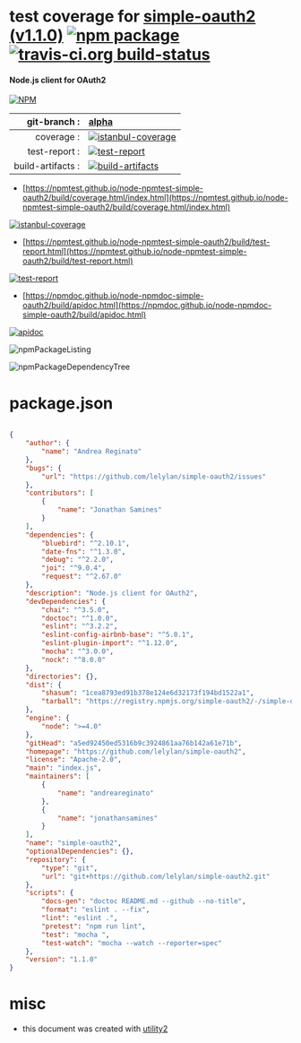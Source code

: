 # test coverage for  [simple-oauth2 (v1.1.0)](https://github.com/lelylan/simple-oauth2)  [![npm package](https://img.shields.io/npm/v/npmtest-simple-oauth2.svg?style=flat-square)](https://www.npmjs.org/package/npmtest-simple-oauth2) [![travis-ci.org build-status](https://api.travis-ci.org/npmtest/node-npmtest-simple-oauth2.svg)](https://travis-ci.org/npmtest/node-npmtest-simple-oauth2)
#### Node.js client for OAuth2

[![NPM](https://nodei.co/npm/simple-oauth2.png?downloads=true&downloadRank=true&stars=true)](https://www.npmjs.com/package/simple-oauth2)

| git-branch : | [alpha](https://github.com/npmtest/node-npmtest-simple-oauth2/tree/alpha)|
|--:|:--|
| coverage : | [![istanbul-coverage](https://npmtest.github.io/node-npmtest-simple-oauth2/build/coverage.badge.svg)](https://npmtest.github.io/node-npmtest-simple-oauth2/build/coverage.html/index.html)|
| test-report : | [![test-report](https://npmtest.github.io/node-npmtest-simple-oauth2/build/test-report.badge.svg)](https://npmtest.github.io/node-npmtest-simple-oauth2/build/test-report.html)|
| build-artifacts : | [![build-artifacts](https://npmtest.github.io/node-npmtest-simple-oauth2/glyphicons_144_folder_open.png)](https://github.com/npmtest/node-npmtest-simple-oauth2/tree/gh-pages/build)|

- [https://npmtest.github.io/node-npmtest-simple-oauth2/build/coverage.html/index.html](https://npmtest.github.io/node-npmtest-simple-oauth2/build/coverage.html/index.html)

[![istanbul-coverage](https://npmtest.github.io/node-npmtest-simple-oauth2/build/screenCapture.buildCi.browser.%252Ftmp%252Fbuild%252Fcoverage.lib.html.png)](https://npmtest.github.io/node-npmtest-simple-oauth2/build/coverage.html/index.html)

- [https://npmtest.github.io/node-npmtest-simple-oauth2/build/test-report.html](https://npmtest.github.io/node-npmtest-simple-oauth2/build/test-report.html)

[![test-report](https://npmtest.github.io/node-npmtest-simple-oauth2/build/screenCapture.buildCi.browser.%252Ftmp%252Fbuild%252Ftest-report.html.png)](https://npmtest.github.io/node-npmtest-simple-oauth2/build/test-report.html)

- [https://npmdoc.github.io/node-npmdoc-simple-oauth2/build/apidoc.html](https://npmdoc.github.io/node-npmdoc-simple-oauth2/build/apidoc.html)

[![apidoc](https://npmdoc.github.io/node-npmdoc-simple-oauth2/build/screenCapture.buildCi.browser.%252Ftmp%252Fbuild%252Fapidoc.html.png)](https://npmdoc.github.io/node-npmdoc-simple-oauth2/build/apidoc.html)

![npmPackageListing](https://npmtest.github.io/node-npmtest-simple-oauth2/build/screenCapture.npmPackageListing.svg)

![npmPackageDependencyTree](https://npmtest.github.io/node-npmtest-simple-oauth2/build/screenCapture.npmPackageDependencyTree.svg)



# package.json

```json

{
    "author": {
        "name": "Andrea Reginato"
    },
    "bugs": {
        "url": "https://github.com/lelylan/simple-oauth2/issues"
    },
    "contributors": [
        {
            "name": "Jonathan Samines"
        }
    ],
    "dependencies": {
        "bluebird": "^2.10.1",
        "date-fns": "^1.3.0",
        "debug": "^2.2.0",
        "joi": "^9.0.4",
        "request": "^2.67.0"
    },
    "description": "Node.js client for OAuth2",
    "devDependencies": {
        "chai": "^3.5.0",
        "doctoc": "^1.0.0",
        "eslint": "^3.2.2",
        "eslint-config-airbnb-base": "^5.0.1",
        "eslint-plugin-import": "^1.12.0",
        "mocha": "^3.0.0",
        "nock": "^8.0.0"
    },
    "directories": {},
    "dist": {
        "shasum": "1cea8793ed91b378e124e6d32173f194bd1522a1",
        "tarball": "https://registry.npmjs.org/simple-oauth2/-/simple-oauth2-1.1.0.tgz"
    },
    "engine": {
        "node": ">=4.0"
    },
    "gitHead": "a5ed92450ed5316b9c3924861aa76b142a61e71b",
    "homepage": "https://github.com/lelylan/simple-oauth2",
    "license": "Apache-2.0",
    "main": "index.js",
    "maintainers": [
        {
            "name": "andreareginato"
        },
        {
            "name": "jonathansamines"
        }
    ],
    "name": "simple-oauth2",
    "optionalDependencies": {},
    "repository": {
        "type": "git",
        "url": "git+https://github.com/lelylan/simple-oauth2.git"
    },
    "scripts": {
        "docs-gen": "doctoc README.md --github --no-title",
        "format": "eslint . --fix",
        "lint": "eslint .",
        "pretest": "npm run lint",
        "test": "mocha ",
        "test-watch": "mocha --watch --reporter=spec"
    },
    "version": "1.1.0"
}
```



# misc
- this document was created with [utility2](https://github.com/kaizhu256/node-utility2)
